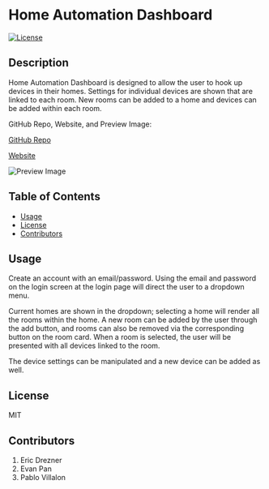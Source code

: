 # Home Automation Dashboard

[![License](https://img.shields.io/badge/License-MIT-yellow.svg)](https://opensource.org/licenses/MIT)

## Description

Home Automation Dashboard is designed to allow the user to hook up devices in their homes. Settings for individual devices are shown that are linked to each room. New rooms can be added to a home and devices can be added within each room.

GitHub Repo, Website, and Preview Image:

[GitHub Repo](https://github.com/edrezner/Home-Automation-Dashboard)

[Website](https://shielded-hollows-24695-c35d1dd6cf76.herokuapp.com/)

![Preview Image]()

## Table of Contents

- [Usage](#usage)
- [License](#license)
- [Contributors](#contributors)

## Usage

Create an account with an email/password. Using the email and password on the login screen at the login page will direct the user to a dropdown menu.

Current homes are shown in the dropdown; selecting a home will render all the rooms within the home. A new room can be added by the user through the add button, and rooms can also be removed via the corresponding button on the room card. When a room is selected, the user will be presented with all devices linked to the room.

The device settings can be manipulated and a new device can be added as well.

## License

MIT

## Contributors

1. Eric Drezner
2. Evan Pan
3. Pablo Villalon
